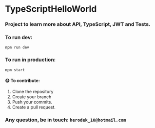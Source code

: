 # TypeScriptHelloWorld

### Project to learn more about API, TypeScript, JWT and Tests.

### To run dev:

`npm run dev`

### To run in production:

`npm start`

#### 😋 To contribute:

1. Clone the repository
2. Create your branch
3. Push your commits.
4. Create a pull request.

### Any question, be in touch: `herodek_10@hotmail.com`
